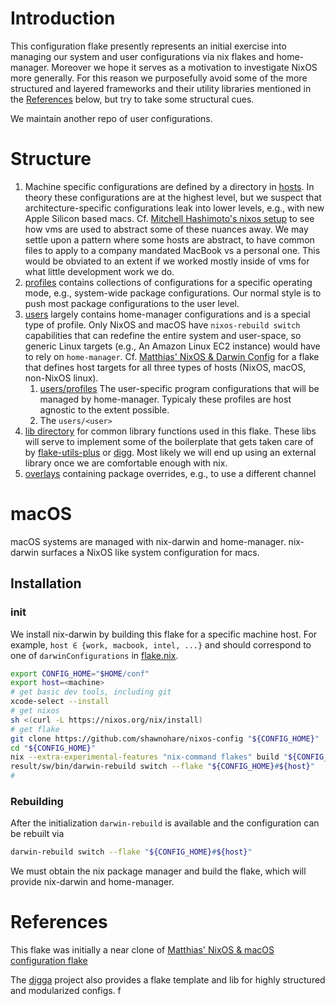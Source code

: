 # Introduction

This configuration flake presently represents an initial exercise into managing
our system and user configurations via nix flakes and home-manager. Moreover we
hope it serves as a motivation to investigate NixOS more generally. For this
reason we purposefully avoid some of the more structured and layered frameworks
and their utility libraries mentioned in the [References](#References) below,
but try to take some structural cues.

We maintain another repo of user configurations.

# Structure

1. Machine specific configurations are defined by a directory in
   [hosts](./hosts/). In theory these configurations are at the highest level,
   but we suspect that architecture-specific configurations leak into lower
   levels, e.g., with new Apple Silicon based macs.
   Cf. [Mitchell Hashimoto's nixos setup][mitchellh_nixos_config] to see how
   vms are used to abstract some of these nuances away. We may settle upon
   a pattern where some hosts are abstract, to have common files to apply to
   a company mandated MacBook vs a personal one. This would be obviated to
   an extent if we worked mostly inside of vms for what little development
   work we do.
1. [profiles](./profiles/) contains collections of configurations for a specific
   operating mode, e.g., system-wide package configurations. Our normal
   style is to push most package configurations to the user level.
1. [users](./users/) largely contains home-manager configurations and is a
   special type of profile. Only NixOS and macOS have `nixos-rebuild switch`
   capabilities that can redefine the entire system and user-space, so
   generic Linux targets (e.g., An Amazon Linux EC2 instance) would have to
   rely on `home-manager`. Cf.
   [Matthias' NixOS & Darwin Config][matthias_nixos_config] for a flake that
   defines host targets for all three types of hosts
   (NixOS, macOS, non-NixOS linux).
    1. [users/profiles](./users/profiles) The user-specific program configurations
       that will be managed by home-manager. Typicaly these profiles are host
       agnostic to the extent possible.
    1. The `users/<user>`
1. [lib directory](./lib/) for common library functions used in this flake.
   These libs will serve to implement some of the boilerplate that gets
   taken care of by [flake-utils-plus][flake-utils-plus] or [digg][digga].
   Most likely we will end up using an external library once we are
   comfortable enough with nix.
1. [overlays](./overlays) containing package overrides, e.g., to use a
   different channel


# macOS

macOS systems are managed with nix-darwin and home-manager.
nix-darwin surfaces a NixOS like system configuration for
macs.

## Installation

### init

We install nix-darwin by building this flake for a specific machine host. For
example, `host ∈ {work, macbook, intel, ...}` and should correspond to one of
`darwinConfigurations` in [flake.nix](./flake.nix).

```bash
export CONFIG_HOME="$HOME/conf"
export host=<machine>
# get basic dev tools, including git
xcode-select --install
# get nixos
sh <(curl -L https://nixos.org/nix/install)
# get flake
git clone https://github.com/shawnohare/nixos-config "${CONFIG_HOME}"
cd "${CONFIG_HOME}"
nix --extra-experimental-features "nix-command flakes" build "${CONFIG_HOME}#darwinConfigurations.${host}.system"
result/sw/bin/darwin-rebuild switch --flake "${CONFIG_HOME}#${host}"
#
```

### Rebuilding

After the initialization `darwin-rebuild` is available and the configuration
can be rebuilt via

```bash
darwin-rebuild switch --flake "${CONFIG_HOME}#${host}"
```

We must obtain the nix package manager and build the flake, which will
provide nix-darwin and home-manager.


# References

This flake was initially a near clone of
[Matthias' NixOS & macOS configuration flake][matthias_nixos_config]

The [digga][digga] project also provides a flake template and lib for
highly structured and modularized configs. f



[digga]: https://github.com/divnix/digga
[matthias_nixos_config]: <https://github.com/MatthiasBenaets/nixos-config>
[mitchellh_nixos_config]: <https://github.com/mitchellh/nixos-config>
[flake-utils-plus]: <https://github.com/gytis-ivaskevicius/flake-utils-plus>
